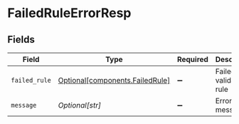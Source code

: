 # FailedRuleErrorResp


## Fields

| Field                                                                | Type                                                                 | Required                                                             | Description                                                          |
| -------------------------------------------------------------------- | -------------------------------------------------------------------- | -------------------------------------------------------------------- | -------------------------------------------------------------------- |
| `failed_rule`                                                        | [Optional[components.FailedRule]](../../models/shared/failedrule.md) | :heavy_minus_sign:                                                   | Failed validation rule                                               |
| `message`                                                            | *Optional[str]*                                                      | :heavy_minus_sign:                                                   | Error message                                                        |